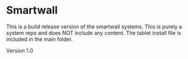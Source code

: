 # Smartwall
 
This is a build release version of the smartwall systems. This is purely a system repo and does NOT include any content. The tablet install file is included in the main folder.

Version 1.0